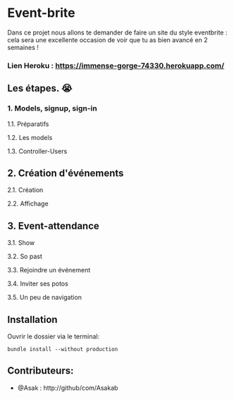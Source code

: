 # Event-brite

Dans ce projet nous allons te demander de faire un site du style eventbrite : cela sera une excellente occasion de voir que tu as bien avancé en 2 semaines !  
### Lien Heroku : https://immense-gorge-74330.herokuapp.com/

## Les étapes. 😭 

### 1. Models, signup, sign-in

1.1. Préparatifs

1.2. Les models

1.3. Controller-Users

## 2. Création d'événements

2.1. Création

2.2. Affichage

## 3. Event-attendance


3.1. Show

3.2. So past

3.3. Rejoindre un événement

3.4. Inviter ses potos

3.5. Un peu de navigation


## Installation

Ouvrir le dossier via le terminal:

```
bundle install --without production
```






## Contributeurs:

* @Asak : http://github/com/Asakab

